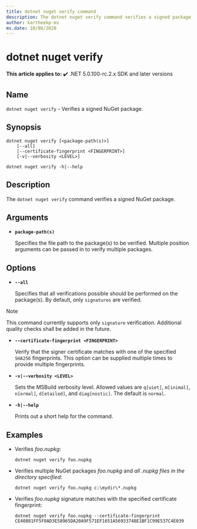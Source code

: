 ```yaml
---
title: dotnet nuget verify command
description: The dotnet nuget verify command verifies a signed package.
author: kartheekp-ms
ms.date: 10/08/2020
---
```

# dotnet nuget verify

**This article applies to:** ✔️ .NET 5.0.100-rc.2.x SDK and later versions

## Name

`dotnet nuget verify` - Verifies a signed NuGet package.

## Synopsis

```dotnetcli
dotnet nuget verify [<package-path(s)>]
    [--all]
    [--certificate-fingerprint <FINGERPRINT>]
    [-v|--verbosity <LEVEL>]

dotnet nuget verify -h|--help
```

## Description

The `dotnet nuget verify` command verifies a signed NuGet package.

## Arguments

- **`package-path(s)`**

  Specifies the file path to the package(s) to be verified. Multiple position arguments can be passed in to verify multiple packages.

## Options

- **`--all`**

  Specifies that all verifications possible should be performed on the package(s). By default, only `signatures` are verified.

> [!NOTE]
> This command currently supports only `signature` verification. Additional quality checks shall be added in the future.

- **`--certificate-fingerprint <FINGERPRINT>`**

  Verify that the signer certificate matches with one of the specified `SHA256` fingerprints. This option can be supplied multiple times to provide multiple fingerprints.

* **`-v|--verbosity <LEVEL>`**

  Sets the MSBuild verbosity level. Allowed values are `q[uiet]`, `m[inimal]`, `n[ormal]`, `d[etailed]`, and `diag[nostic]`. The default is `normal`.

* **`-h|--help`**

  Prints out a short help for the command.

## Examples

- Verifies *foo.nupkg*:

  ```dotnetcli
  dotnet nuget verify foo.nupkg
  ```

- Verifies multiple NuGet packages *foo.nupkg* and *all .nupkg files in the directory specified*:

  ```dotnetcli
  dotnet nuget verify foo.nupkg c:\mydir\*.nupkg
  ```

- Verifies *foo.nupkg* signature matches with the specified certificate fingerprint:

  ```dotnetcli
  dotnet nuget verify foo.nupkg --certificate-fingerprint CE40881FF5F0AD3E58965DA20A9F571EF1651A56933748E1BF1C99E537C4E039
  ```
